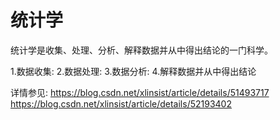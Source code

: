 # 统计学
统计学是收集、处理、分析、解释数据并从中得出结论的一门科学。

1.数据收集:
2.数据处理:
3.数据分析:
4.解释数据并从中得出结论


详情参见:
  https://blog.csdn.net/xlinsist/article/details/51493717
  https://blog.csdn.net/xlinsist/article/details/52193402
 
